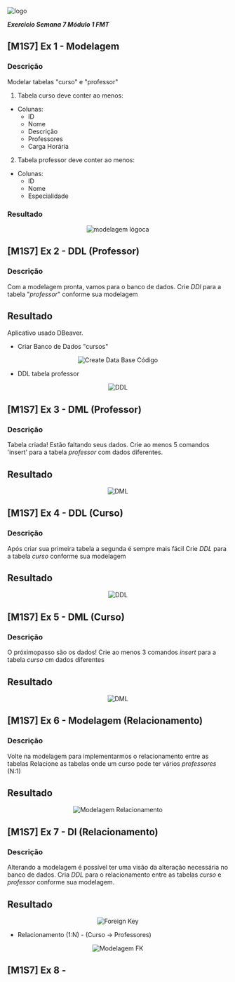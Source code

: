![logo](imagens/logo.png)

**_Exercicio Semana 7 Módulo 1 FMT_**

## [M1S7] Ex 1 - Modelagem

### Descrição

Modelar tabelas "curso" e "professor"

1. Tabela curso deve conter ao menos:
- Colunas:
  - ID
  - Nome
  - Descrição
  - Professores
  - Carga Horária

2. Tabela professor deve conter ao menos:
- Colunas:
    - ID
    - Nome
    - Especialidade

### Resultado

<div align="center">
    <img src="imagens/modelagem.png" alt="modelagem lógoca">
</div>


## [M1S7] Ex 2 - DDL (Professor)

### Descrição

Com a modelagem pronta, vamos para o banco de dados.
Crie *DDl* para a tabela "_professor_" conforme sua modelagem

## Resultado 

Aplicativo usado DBeaver.

- Criar Banco de Dados "cursos"
<div align="center">
  <img src="imagens/create_db.png" alt="Create Data Base Código">
</div>

- DDL tabela professor

<div align="center">
  <img src="imagens/ddl_professor.png" alt="DDL">
</div>

## [M1S7] Ex 3 - DML (Professor)

### Descrição

Tabela criada! Estão faltando seus dados. 
Crie ao menos 5 comandos 'insert' para a tabela _professor_ com dados diferentes.

## Resultado

<div align="center">
  <img src="imagens/dml_professor.png" alt="DML">
</div>

## [M1S7] Ex 4 - DDL (Curso)

### Descrição 

Após criar sua primeira tabela a segunda é sempre mais fácil
Crie *DDL* para a tabela _curso_ conforme sua modelagem

## Resultado

<div align="center">
  <img src="imagens/ddl_professor.png" alt="DDL">
</div>

## [M1S7] Ex 5 - DML (Curso)

### Descrição

O próximopasso são os dados!
Crie ao menos 3 comandos _insert_ para a tabela _curso_ cm dados diferentes

## Resultado

<div align="center">
<img src="imagens/dml_curso.png" alt="DML">
</div>

## [M1S7] Ex 6 - Modelagem (Relacionamento)

### Descrição

Volte na modelagem para implementarmos o relacionamento entre as tabelas
Relacione as tabelas onde um curso pode ter vários _professores_ (N:1)

## Resultado

<div align="center">
<img src="imagens/modelagem_fk.png" alt="Modelagem Relacionamento">
</div>

## [M1S7] Ex 7 - Dl (Relacionamento)

### Descrição

Alterando a modelagem é possível ter uma visão da alteração necessária no banco de dados.
Cria *DDL* para o relacionamento entre as tabelas _curso_ e _professor_ conforme sua modelagem.

## Resultado

<div align="center">
<img src="imagens/foreign_key.png" alt="Foreign Key">
</div>

- Relacionamento (1:N) - (Curso -> Professores)

<div align="center">
<img src="imagens/fk.png" alt="Modelagem FK">
</div>

## [M1S7] Ex 8 - 